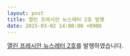 ```yaml
---
layout: post
title: 열린 프레시안 뉴스레터 2호 발행
date: 2015-03-02 14:00:00 +0900
---
```


[열린 프레시안 뉴스레터 2호](http://eepurl.com/bftcoL)를 발행하였습니다.
